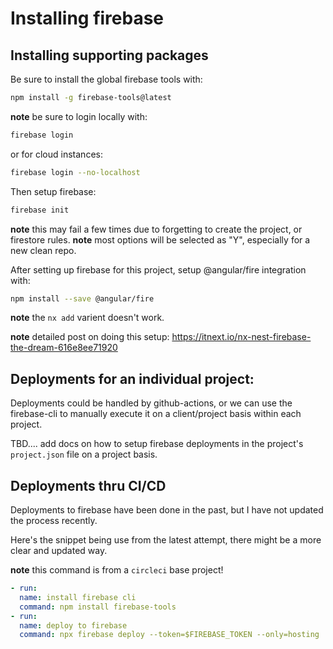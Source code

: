 # Installing firebase

## Installing supporting packages

Be sure to install the global firebase tools with:

```bash
npm install -g firebase-tools@latest
```

**note** be sure to login locally with:

```bash
firebase login 
```

or for cloud instances:
```bash
firebase login --no-localhost
```

Then setup firebase:
```bash
firebase init
```

**note** this may fail a few times due to forgetting to create the project, or firestore rules.
**note** most options will be selected as "Y", especially for a new clean repo.


After setting up firebase for this project, setup @angular/fire integration with:

```bash
npm install --save @angular/fire
```

**note** the `nx add` varient doesn't work.

**note** detailed post on doing this setup:
<https://itnext.io/nx-nest-firebase-the-dream-616e8ee71920>


## Deployments for an individual project:

Deployments could be handled by github-actions, or we can use the firebase-cli to manually execute
it on a client/project basis within each project.

TBD.... add docs on how to setup firebase deployments in the project's `project.json` file on a project basis.

## Deployments thru CI/CD

Deployments to firebase have been done in the past, but I have not
updated the process recently.

Here's the snippet being use from the latest attempt,
there might be a more clear and updated way.

**note** this command is from a `circleci` base project!

```yaml
- run:
  name: install firebase cli
  command: npm install firebase-tools
- run:
  name: deploy to firebase
  command: npx firebase deploy --token=$FIREBASE_TOKEN --only=hosting
```
